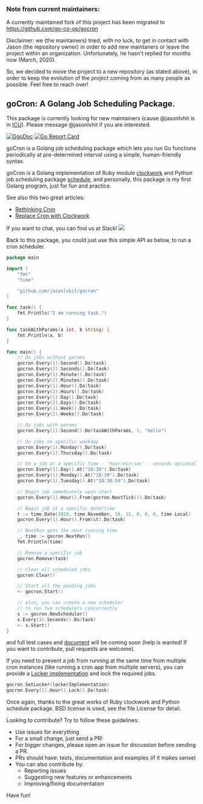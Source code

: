 ### Note from current maintainers:
A currently maintained fork of this project has been migrated to https://github.com/go-co-op/gocron

Disclaimer: we (the maintainers) tried, with no luck, to get in contact with Jason (the repository owner) in order to add new maintaners or leave the project within an organization. Unfortunately, he hasn't replied for months now (March, 2020). 

So, we decided to move the project to a new repository (as stated above), in order to keep the evolution of the project coming from as many people as possible. Feel free to reach over!
 
## goCron: A Golang Job Scheduling Package.

This package is currently looking for new maintainers (cause @jasonlvhit is in [ICU](https://github.com/996icu/996.ICU)). Please message @jasonlvhit if you are interested.

[![GgoDoc](https://godoc.org/github.com/golang/gddo?status.svg)](http://godoc.org/github.com/jasonlvhit/gocron)
[![Go Report Card](https://goreportcard.com/badge/github.com/jasonlvhit/gocron)](https://goreportcard.com/report/github.com/jasonlvhit/gocron)

goCron is a Golang job scheduling package which lets you run Go functions periodically at pre-determined interval using a simple, human-friendly syntax.

goCron is a Golang implementation of Ruby module [clockwork](https://github.com/tomykaira/clockwork) and Python job scheduling package [schedule](https://github.com/dbader/schedule), and personally, this package is my first Golang program, just for fun and practice.

See also this two great articles:

- [Rethinking Cron](http://adam.herokuapp.com/past/2010/4/13/rethinking_cron/)
- [Replace Cron with Clockwork](http://adam.herokuapp.com/past/2010/6/30/replace_cron_with_clockwork/)

If you want to chat, you can find us at Slack! [<img src="https://img.shields.io/badge/gophers-gocron-brightgreen?logo=slack">](https://gophers.slack.com/archives/CQ7T0T1FW)


Back to this package, you could just use this simple API as below, to run a cron scheduler.

```go
package main

import (
	"fmt"
	"time"

	"github.com/jasonlvhit/gocron"
)

func task() {
	fmt.Println("I am running task.")
}

func taskWithParams(a int, b string) {
	fmt.Println(a, b)
}

func main() {
	// Do jobs without params
	gocron.Every(1).Second().Do(task)
	gocron.Every(2).Seconds().Do(task)
	gocron.Every(1).Minute().Do(task)
	gocron.Every(2).Minutes().Do(task)
	gocron.Every(1).Hour().Do(task)
	gocron.Every(2).Hours().Do(task)
	gocron.Every(1).Day().Do(task)
	gocron.Every(2).Days().Do(task)
	gocron.Every(1).Week().Do(task)
	gocron.Every(2).Weeks().Do(task)

	// Do jobs with params
	gocron.Every(1).Second().Do(taskWithParams, 1, "hello")

	// Do jobs on specific weekday
	gocron.Every(1).Monday().Do(task)
	gocron.Every(1).Thursday().Do(task)

	// Do a job at a specific time - 'hour:min:sec' - seconds optional
	gocron.Every(1).Day().At("10:30").Do(task)
	gocron.Every(1).Monday().At("18:30").Do(task)
	gocron.Every(1).Tuesday().At("18:30:59").Do(task)

	// Begin job immediately upon start
	gocron.Every(1).Hour().From(gocron.NextTick()).Do(task)

	// Begin job at a specific date/time
	t := time.Date(2019, time.November, 10, 15, 0, 0, 0, time.Local)
	gocron.Every(1).Hour().From(&t).Do(task)

	// NextRun gets the next running time
	_, time := gocron.NextRun()
	fmt.Println(time)

	// Remove a specific job
	gocron.Remove(task)

	// Clear all scheduled jobs
	gocron.Clear()

	// Start all the pending jobs
	<- gocron.Start()

	// also, you can create a new scheduler
	// to run two schedulers concurrently
	s := gocron.NewScheduler()
	s.Every(3).Seconds().Do(task)
	<- s.Start()
}
```

and full test cases and [document](http://godoc.org/github.com/jasonlvhit/gocron) will be coming soon (help is wanted! If you want to contribute, pull requests are welcome).

If you need to prevent a job from running at the same time from multiple cron instances (like running a cron app from multiple servers),
you can provide a [Locker implementation](example/lock.go) and lock the required jobs.

```go
gocron.SetLocker(lockerImplementation)
gocron.Every(1).Hour().Lock().Do(task)
```

Once again, thanks to the great works of Ruby clockwork and Python schedule package. BSD license is used, see the file License for detail.

Looking to contribute? Try to follow these guidelines:
 * Use issues for everything
 * For a small change, just send a PR!
 * For bigger changes, please open an issue for discussion before sending a PR.
 * PRs should have: tests, documentation and examples (if it makes sense)
 * You can also contribute by:
    * Reporting issues
    * Suggesting new features or enhancements
    * Improving/fixing documentation

Have fun!
